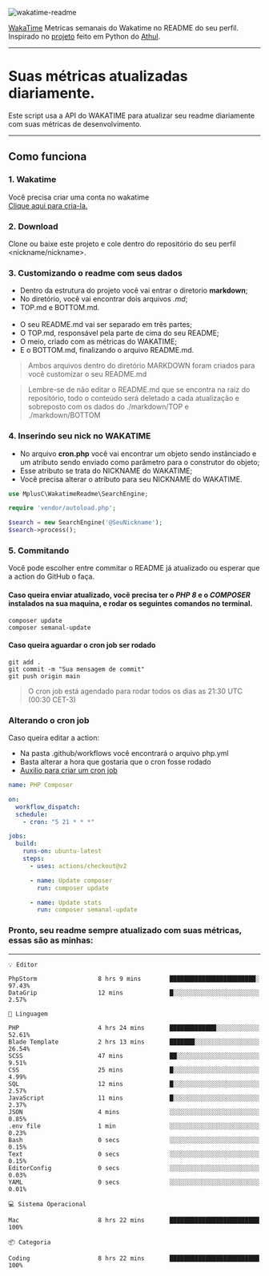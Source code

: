 ![wakatime-readme](https://socialify.git.ci/bymatheus/wakatime-readme/image?description=1&descriptionEditable=M%C3%A9tricas%20semanais%20do%20Wakatime%20no%20seu%20README%20de%20perfil.&font=KoHo&forks=1&language=1&owner=1&pattern=Signal&stargazers=1&theme=Dark)

[WakaTime](https://wakatime.com) Metricas semanais do Wakatime no README do seu perfil. <br>
Inspirado no [projeto](https://github.com/athul/waka-readme) feito em Python do [Athul](https://github.com/athul).
___

# Suas métricas atualizadas diariamente.
Este script usa a API do WAKATIME para atualizar seu readme diariamente com suas métricas de desenvolvimento.

___

## Como funciona

### 1. Wakatime
Você precisa criar uma conta no wakatime <br>
[Clique aqui para cria-la.](https://wakatime.com) 

### 2. Download
Clone ou baixe este projeto e cole dentro do repositório do seu perfil <nickname/nickname>.

### 3. Customizando o readme com seus dados
- Dentro da estrutura do projeto você vai entrar o diretorio **markdown**;  
- No diretório, você vai encontrar dois arquivos *.md*;
- TOP.md e BOTTOM.md.
<br><br>
- O seu README.md vai ser separado em três partes; 
- O TOP.md, responsável pela parte de cima do seu README;
- O meio, criado com as métricas do WAKATIME;
- E o BOTTOM.md, finalizando o arquivo README.md.<br>

> Ambos arquivos dentro do diretório MARKDOWN foram criados para você customizar o seu README.md

> Lembre-se de não editar o README.md que se encontra na raiz do repositório, todo o conteúdo será deletado a cada atualização e sobreposto com os dados do ./markdown/TOP e ./markdown/BOTTOM

### 4. Inserindo seu nick no WAKATIME
- No arquivo **cron.php** você vai encontrar um objeto sendo instânciado e um atributo sendo enviado como parâmetro para o construtor do objeto;
- Esse atributo se trata do NICKNAME do WAKATIME;
- Você precisa alterar o atributo para seu NICKNAME do WAKATIME.

```php
use MplusC\WakatimeReadme\SearchEngine;

require 'vendor/autoload.php';

$search = new SearchEngine('@SeuNickname');
$search->process();
```

### 5. Commitando
Você pode escolher entre commitar o README já atualizado ou esperar que a action do GitHub o faça. <br>

#### Caso queira enviar atualizado, você precisa ter o *PHP 8* e o *COMPOSER* instalados na sua maquina, e rodar os seguintes comandos no terminal.
```composer
composer update
composer semanal-update 
```

#### Caso queira aguardar o cron job ser rodado 
```git 
git add .
git commit -m "Sua mensagem de commit"
git push origin main
```

>O cron job está agendado para rodar todos os dias as 21:30 UTC (00:30 CET-3) 

### Alterando o cron job
Caso queira editar a action:

- Na pasta .github/workflows você encontrará o arquivo php.yml
- Basta alterar a hora que gostaria que o cron fosse rodado
- [Auxilio para criar um cron job](https://crontab.guru)

```yml
name: PHP Composer

on:
  workflow_dispatch:
  schedule:
    - cron: "5 21 * * *"

jobs:
  build:
    runs-on: ubuntu-latest
    steps:
      - uses: actions/checkout@v2

      - name: Update composer
        run: composer update

      - name: Update stats
        run: composer semanal-update
```

### Pronto, seu readme sempre atualizado com suas métricas, essas são as minhas:

___
```text
💡 Editor

PhpStorm                 8 hrs 9 mins        ████████████████████████░     97.43%
DataGrip                 12 mins             █░░░░░░░░░░░░░░░░░░░░░░░░      2.57%
```
```text
💬 Linguagem

PHP                      4 hrs 24 mins       █████████████░░░░░░░░░░░░     52.61%
Blade Template           2 hrs 13 mins       ███████░░░░░░░░░░░░░░░░░░     26.54%
SCSS                     47 mins             ██░░░░░░░░░░░░░░░░░░░░░░░      9.51%
CSS                      25 mins             █░░░░░░░░░░░░░░░░░░░░░░░░      4.99%
SQL                      12 mins             █░░░░░░░░░░░░░░░░░░░░░░░░      2.57%
JavaScript               11 mins             █░░░░░░░░░░░░░░░░░░░░░░░░      2.37%
JSON                     4 mins              ░░░░░░░░░░░░░░░░░░░░░░░░░      0.85%
.env file                1 min               ░░░░░░░░░░░░░░░░░░░░░░░░░      0.23%
Bash                     0 secs              ░░░░░░░░░░░░░░░░░░░░░░░░░      0.15%
Text                     0 secs              ░░░░░░░░░░░░░░░░░░░░░░░░░      0.15%
EditorConfig             0 secs              ░░░░░░░░░░░░░░░░░░░░░░░░░      0.03%
YAML                     0 secs              ░░░░░░░░░░░░░░░░░░░░░░░░░      0.01%
```
```text
💻 Sistema Operacional

Mac                      8 hrs 22 mins       █████████████████████████       100%
```
```text
📦 Categoria

Coding                   8 hrs 22 mins       █████████████████████████       100%
```
